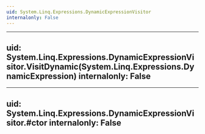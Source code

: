 ```yaml
---
uid: System.Linq.Expressions.DynamicExpressionVisitor
internalonly: False
---
```


---
uid: System.Linq.Expressions.DynamicExpressionVisitor.VisitDynamic(System.Linq.Expressions.DynamicExpression)
internalonly: False
---

---
uid: System.Linq.Expressions.DynamicExpressionVisitor.#ctor
internalonly: False
---
